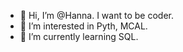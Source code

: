 - 👋 Hi, I’m @Hanna. I want to be coder. 
- 👀 I’m interested in Pyth, MCAL.
- 🌱 I’m currently learning SQL.
